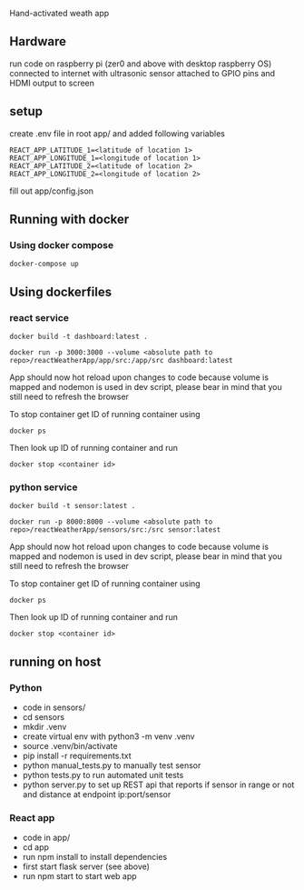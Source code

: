 Hand-activated weath app

## Hardware 

run code on raspberry pi (zer0 and above with desktop raspberry OS) connected to internet with ultrasonic sensor attached to GPIO pins and HDMI output to screen

## setup
create .env file in root app/ and added following variables

```shell
REACT_APP_LATITUDE_1=<latitude of location 1>
REACT_APP_LONGITUDE_1=<longitude of location 1>
REACT_APP_LATITUDE_2=<latitude of location 2>
REACT_APP_LONGITUDE_2=<longitude of location 2>
```

fill out app/config.json  

## Running with docker

### Using docker compose
```
docker-compose up
```

## Using dockerfiles

### react service

```
docker build -t dashboard:latest .
```
```
docker run -p 3000:3000 --volume <absolute path to repo>/reactWeatherApp/app/src:/app/src dashboard:latest 
```
App should now hot reload upon changes to code because volume is mapped and nodemon is used in dev script, please bear in mind that you still need to refresh the browser

To stop container get ID of running container using
```
docker ps
```
Then look up ID of running container and run
```
docker stop <container id>
```


### python service

```
docker build -t sensor:latest .
```
```
docker run -p 8000:8000 --volume <absolute path to repo>/reactWeatherApp/sensors/src:/src sensor:latest 
```
App should now hot reload upon changes to code because volume is mapped and nodemon is used in dev script, please bear in mind that you still need to refresh the browser

To stop container get ID of running container using
```
docker ps
```
Then look up ID of running container and run
```
docker stop <container id>
```
## running on host

### Python
* code in sensors/
* cd sensors
* mkdir .venv
* create virtual env with python3 -m venv .venv 
* source .venv/bin/activate
* pip install -r requirements.txt
* python manual_tests.py to manually test sensor
* python tests.py to run automated unit tests
* python server.py to set up REST api that reports if sensor in range or not and distance at endpoint ip:port/sensor

### React app
* code in app/
* cd app
* run npm install to install dependencies
* first start flask server (see above)
* run npm start to start web app

